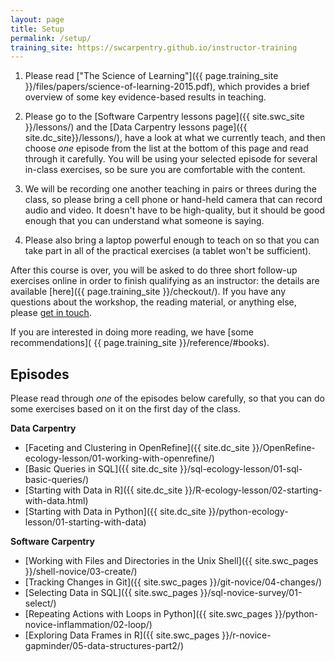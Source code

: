 ```yaml
---
layout: page
title: Setup
permalink: /setup/
training_site: https://swcarpentry.github.io/instructor-training
---
```


1.  Please read ["The Science of Learning"]({{ page.training_site }}/files/papers/science-of-learning-2015.pdf), which provides a brief overview of some key evidence-based results in teaching.

2.  Please go to the [Software Carpentry lessons page]({{ site.swc_site }}/lessons/)
    and the [Data Carpentry lessons page]({{ site.dc_site}}/lessons/),
    have a look at what we currently teach,
    and then choose *one* episode from the list at the bottom of this page and read through it carefully.
    You will be using your selected episode for several in-class exercises,
    so be sure you are comfortable with the content.

3.  We will be recording one another teaching in pairs or threes during the class,
    so please bring a cell phone or hand-held camera that can record audio and video.
    It doesn't have to be high-quality, but it should be good enough that you can understand what someone is saying.

4.  Please also bring a laptop powerful enough to teach on so that you can take part in all of the practical exercises
    (a tablet won't be sufficient).


After this course is over,
you will be asked to do three short follow-up exercises online in order to finish qualifying as an instructor:
the details are available [here]({{ page.training_site }}/checkout/).
If you have any questions about the workshop, the reading material, or anything else, please [get in touch](mailto:checkout@carpentries.org).

If you are interested in doing more reading, we have [some recommendations]( {{ page.training_site }}/reference/#books).

Episodes
--------

Please read through *one* of the episodes below carefully, so that you can do some exercises based on it on the first day of the class.

**Data Carpentry**

* [Faceting and Clustering in OpenRefine]({{ site.dc_site }}/OpenRefine-ecology-lesson/01-working-with-openrefine/)
* [Basic Queries in SQL]({{ site.dc_site }}/sql-ecology-lesson/01-sql-basic-queries/)
* [Starting with Data in R]({{ site.dc_site }}/R-ecology-lesson/02-starting-with-data.html)
* [Starting with Data in Python]({{ site.dc_site }}/python-ecology-lesson/01-starting-with-data)

**Software Carpentry**

* [Working with Files and Directories in the Unix Shell]({{ site.swc_pages }}/shell-novice/03-create/)
* [Tracking Changes in Git]({{ site.swc_pages }}/git-novice/04-changes/)
* [Selecting Data in SQL]({{ site.swc_pages }}/sql-novice-survey/01-select/)
* [Repeating Actions with Loops in Python]({{ site.swc_pages }}/python-novice-inflammation/02-loop/)
* [Exploring Data Frames in R]({{ site.swc_pages }}/r-novice-gapminder/05-data-structures-part2/)
